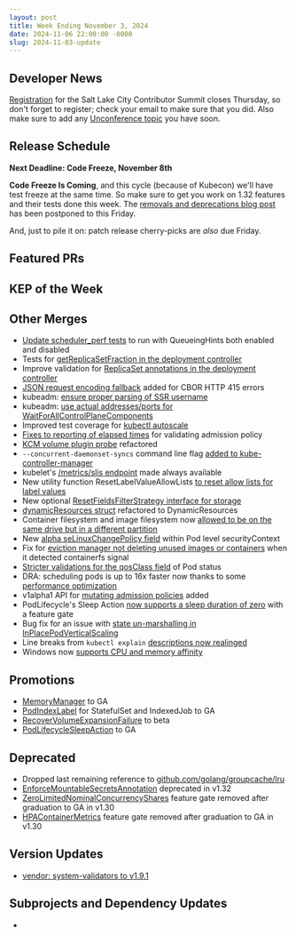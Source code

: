 ```yaml
---
layout: post
title: Week Ending November 3, 2024
date: 2024-11-06 22:00:00 -0000
slug: 2024-11-03-update
---
```


## Developer News

[Registration](https://www.kubernetes.dev/events/2024/kcsna/registration/) for the Salt Lake City Contributor Summit closes Thursday, so don't forget to register; check your email to make sure that you did. Also make sure to add any [Unconference topic](https://github.com/kubernetes/community/issues/7993) you have soon.

## Release Schedule

**Next Deadline: Code Freeze, November 8th**

**Code Freeze Is Coming**, and this cycle (because of Kubecon) we'll have test freeze at the same time.  So make sure to get you work on 1.32 features and their tests done this week.  The [removals and deprecations blog post](https://github.com/kubernetes/community/issues/7993) has been postponed to this Friday.

And, just to pile it on: patch release cherry-picks are *also* due Friday.

## Featured PRs


## KEP of the Week


## Other Merges

* [Update scheduler_perf tests](https://github.com/kubernetes/kubernetes/pull/128566) to run with QueueingHints both enabled and disabled
* Tests for [getReplicaSetFraction in the deployment controller](https://github.com/kubernetes/kubernetes/pull/128535)
* Improve validation for [ReplicaSet annotations in the deployment controller](https://github.com/kubernetes/kubernetes/pull/128527)
* [JSON request encoding fallback](https://github.com/kubernetes/kubernetes/pull/128497) added for CBOR HTTP 415 errors
* kubeadm: [ensure proper parsing of SSR username](https://github.com/kubernetes/kubernetes/pull/128487)
* kubeadm: [use actual addresses/ports for WaitForAllControlPlaneComponents](https://github.com/kubernetes/kubernetes/pull/128474)
* Improved test coverage for [kubectl autoscale](https://github.com/kubernetes/kubernetes/pull/128470)
* [Fixes to reporting of elapsed times](https://github.com/kubernetes/kubernetes/pull/128463) for validating admission policy
* [KCM volume plugin probe](https://github.com/kubernetes/kubernetes/pull/128455) refactored
* `--concurrent-daemonset-syncs` command line flag [added to kube-controller-manager](https://github.com/kubernetes/kubernetes/pull/128444)
* kubelet's [/metrics/slis endpoint](https://github.com/kubernetes/kubernetes/pull/128430) made always available
* New utility function ResetLabelValueAllowLists [to reset allow lists for label values](https://github.com/kubernetes/kubernetes/pull/128426)
* New optional [ResetFieldsFilterStrategy interface for storage](https://github.com/kubernetes/kubernetes/pull/128416)
* [dynamicResources struct](https://github.com/kubernetes/kubernetes/pull/128399) refactored to DynamicResources
* Container filesystem and image filesystem now [allowed to be on the same drive but in a different partition](https://github.com/kubernetes/kubernetes/pull/128344)
* New [alpha seLinuxChangePolicy field](https://github.com/kubernetes/kubernetes/pull/127981) within Pod level securityContext
* Fix for [eviction manager not deleting unused images or containers](https://github.com/kubernetes/kubernetes/pull/127874) when it detected containerfs signal
* [Stricter validations for the qosClass field](https://github.com/kubernetes/kubernetes/pull/127744) of Pod status
* DRA: scheduling pods is up to 16x faster now thanks to some [performance optimization](https://github.com/kubernetes/kubernetes/pull/127277)
* v1alpha1 API for [mutating admission policies](https://github.com/kubernetes/kubernetes/pull/127134) added
* PodLifecycle's Sleep Action [now supports a sleep duration of zero](https://github.com/kubernetes/kubernetes/pull/127094) with a feature gate
* Bug fix for an issue with [state un-marshalling in InPlacePodVerticalScaling](https://github.com/kubernetes/kubernetes/pull/126620)
* Line breaks from `kubectl explain` [descriptions now realinged](https://github.com/kubernetes/kubernetes/pull/126533)
* Windows now [supports CPU and memory affinity](https://github.com/kubernetes/kubernetes/pull/125296)

## Promotions

* [MemoryManager](https://github.com/kubernetes/kubernetes/pull/128517) to GA
* [PodIndexLabel](https://github.com/kubernetes/kubernetes/pull/128387) for StatefulSet and IndexedJob to GA
* [RecoverVolumeExpansionFailure](https://github.com/kubernetes/kubernetes/pull/128342) to beta
* [PodLifecycleSleepAction](https://github.com/kubernetes/kubernetes/pull/128046) to GA

## Deprecated

* Dropped last remaining reference to [github.com/golang/groupcache/lru](https://github.com/kubernetes/kubernetes/pull/128507)
* [EnforceMountableSecretsAnnotation](https://github.com/kubernetes/kubernetes/pull/128396) deprecated in v1.32
* [ZeroLimitedNominalConcurrencyShares](https://github.com/kubernetes/kubernetes/pull/126894) feature gate removed after graduation to GA in v1.30
* [HPAContainerMetrics](https://github.com/kubernetes/kubernetes/pull/126862) feature gate removed after graduation to GA in v1.30

## Version Updates

* [vendor: system-validators to v1.9.1](https://github.com/kubernetes/kubernetes/pull/128533)

## Subprojects and Dependency Updates

*
